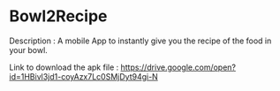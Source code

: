 # Bowl2Recipe

Description : A mobile App to instantly give you the recipe of the food in your bowl. 

Link to download the apk file : https://drive.google.com/open?id=1HBivl3jd1-coyAzx7Lc0SMjDyt94gi-N


